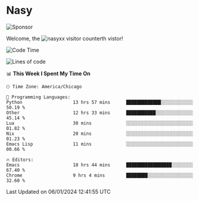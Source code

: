 # Nasy

<!--
<p align="center">
<img height="200" src="https://github-readme-stats.vercel.app/api?username=nasyxx&count_private=true&show_icons=true&theme=dracula&include_all_commits=true"/>
<img height="200" src="https://github-readme-stats.vercel.app/api/top-langs/?username=nasyxx&theme=dracula&hide=html,jupyter+notebook&count_private=true&show_icons=true"/>
</p>

  
----------------
-->

![Sponsor](https://img.shields.io/static/v1.svg?label=Sponsor&message=%E2%9D%A4&logo=GitHub&style=flat&color=pink)
 
Welcome, the ![nasyxx visitor counter](https://count.getloli.com/get/@nasyxx?theme=rule34)th vistor!
 
<!--START_SECTION:waka-->
![Code Time](http://img.shields.io/badge/Code%20Time-4%2C199%20hrs%2027%20mins-blue)

![Lines of code](https://img.shields.io/badge/From%20Hello%20World%20I%27ve%20Written-6.3%20million%20lines%20of%20code-blue)

📊 **This Week I Spent My Time On** 

```text
🕑︎ Time Zone: America/Chicago

💬 Programming Languages: 
Python                   13 hrs 57 mins      █████████████░░░░░░░░░░░░   50.19 % 
Other                    12 hrs 33 mins      ███████████░░░░░░░░░░░░░░   45.14 % 
Lua                      30 mins             ░░░░░░░░░░░░░░░░░░░░░░░░░   01.82 % 
Nix                      20 mins             ░░░░░░░░░░░░░░░░░░░░░░░░░   01.23 % 
Emacs Lisp               11 mins             ░░░░░░░░░░░░░░░░░░░░░░░░░   00.66 % 

🔥 Editors: 
Emacs                    18 hrs 44 mins      █████████████████░░░░░░░░   67.40 % 
Chrome                   9 hrs 4 mins        ████████░░░░░░░░░░░░░░░░░   32.60 % 
```


 Last Updated on 06/01/2024 12:41:55 UTC
<!--END_SECTION:waka-->

<!-- ![visitors](https://visitor-badge.laobi.icu/badge?page_id=nasyxx.nasyxx) -->
